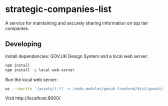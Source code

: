 # strategic-companies-list

A service for maintaining and securely sharing information on top tier companies.


## Developing

Install dependencies: GOV.UK Design System and a local web server:

```bash
npm install
npm install -g local-web-server
```

Run the local web server:

```bash
ws --rewrite '/assets/(.*) -> /node_modules/govuk-frontend/dist/govuk/assets/$1' --rewrite '/stylesheets/(.*) -> /node_modules/govuk-frontend/dist/govuk/$1' --rewrite '/javascripts/(.*) -> /node_modules/govuk-frontend/dist/govuk/$1'
```

Visit http://localhost:8000/
